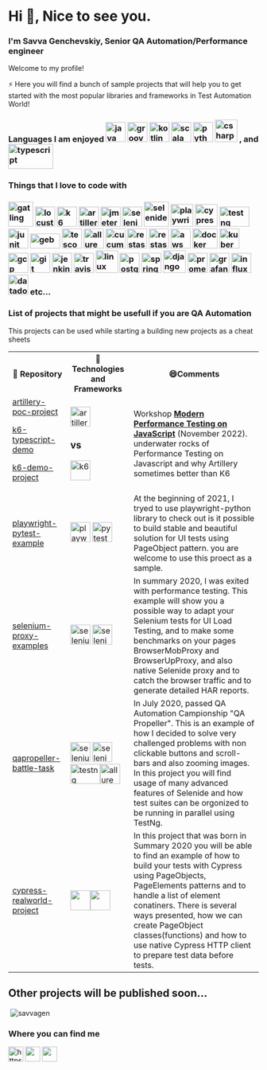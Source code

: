 <h1>Hi 👋, Nice to see you.</h1>
<h3 align="left">I'm Savva Genchevskiy, Senior QA Automation/Performance engineer</h3>

Welcome to my profile!

⚡ Here you will find a bunch of sample projects that will help you to get started with the most popular libraries and frameworks in Test Automation World!


<h3>Languages I am enjoyed 
<img src="https://49012036slamettriyanto.files.wordpress.com/2012/07/java.jpg" width="40" height="40" alt="java"/>
<img src="https://susudev.com/wp-content/uploads/2018/06/groovy1.png" width="40" height="40" alt="groovy"/>
<img src="https://upload.wikimedia.org/wikipedia/commons/thumb/0/06/Kotlin_Icon.svg/2048px-Kotlin_Icon.svg.png" width="40" height="40" alt="kotlin"/>
<img src="https://habrastorage.org/getpro/habr/upload_files/b51/358/401/b513584015f9ef41bfab3c7c93ba6a11.png?v=1" alt="scala" width="40" height="40"/>
<img src="https://media.tproger.ru/uploads/2021/05/python-cover-icon-original.png" width="40" height="40" alt="python" /> 
<img src="https://cdn.icon-icons.com/icons2/2415/PNG/512/csharp_original_logo_icon_146578.png" alt="csharp" width="45" height="45"/>
, and
<img src="https://formazione.fabiobiondi.io/static/d9774b95d116ad09e29a7022a624af33/647de/typescript.png" alt="typescript" width="90" height="50"/>
</h3>


<h3>Things that I love to code with<h3>
<p>
<img src="https://alexandreesl.files.wordpress.com/2020/02/gatling.png" alt="gatling" width="50" height="50"/>
<img src="https://miro.medium.com/max/500/1*iHbPgMP5K4WWaP2RDBD37w.png" alt="locust" width="40" height="40"/>
<img src="https://upload.wikimedia.org/wikipedia/commons/e/ef/K6-logo.svg" alt="k6" width="40" height="40"/>
<img src="https://avatars.githubusercontent.com/u/12608521?s=280&v=4" alt="artillery" width="40" height="40"/>
<img src="https://blog.kakaocdn.net/dn/D8ZgV/btq7PMaerdE/8kZ5skAXxjpGsSe4WODhYK/img.png" alt="jmeter" width="40" height="40"/>
<img src="https://encrypted-tbn0.gstatic.com/images?q=tbn%3AANd9GcSbceG6BBP9VpjOERyc3dgsNc2Xyehjkm7xsA&usqp=CAU" alt="selenium" width="40" height="40"/>
<img src="https://sdcast.ksdaemon.ru/wp-content/uploads/2017/03/selenide-logo-big.png" alt="selenide" width="50" height="50"/>
<img src="https://img.stackshare.io/service/11955/default_48baa40615243f437bc3b182e62ddfe0290fca4b.png" alt="playwright" width="45" height="45"/>
<img src="https://media-exp1.licdn.com/dms/image/C4E0BAQGhE8jNwjlc3w/company-logo_200_200/0/1554836371931?e=2159024400&v=beta&t=tQbdczcJ9C9g1pggtEXpC5CQgaFxCZn_d3CAOyeWWDU" alt="cypress" width="45" height="45"/>
<img src="https://automated-testing.info/uploads/default/original/2X/4/49950f4112bb39e094016e7d7be7c84aec415f24.png"alt="testng" width="60" height="40"/>
<img src="https://miro.medium.com/max/400/1*MR-bbhz8fQD5Na-GBGm9lA.png" alt="junit" width="40" height="40"/>
<img src="https://gebish.org/images/logo.png" alt="geb" width="60" height="30"/>
<img src="https://d33wubrfki0l68.cloudfront.net/13c9a4b570398ec611da4ec48085caaa48c5f2d2/39fb0/logo.svg" alt="tescont" width="40" height="40"/>
<img src="https://avatars2.githubusercontent.com/u/5879127?s=280&v=4" alt="allure" width="40" height="40"/>
<img src="https://encrypted-tbn0.gstatic.com/images?q=tbn%3AANd9GcSEFmhHvn6WRbl6XiePY_uQHBbVZUzRytIuQA&usqp=CAU" alt="cucumber" width="40" height="40"/>
<img src="https://avatars0.githubusercontent.com/u/19369327?s=400&v=4" alt="restassured" width="40" height="40"/>
<img src="https://avatars1.githubusercontent.com/u/2678858?s=280&v=4" alt="restassured" width="40" height="40"/>
<img src="https://static-00.iconduck.com/assets.00/aws-icon-512x512-hniukvcn.png" alt="aws" width="40" height="40"/>
<img src="https://www.underworldcode.org/content/images/size/w600/2020/08/Moby-logo-1.png" alt="docker" width="50" height="40"/>
<img src="https://www.vectorlogo.zone/logos/kubernetes/kubernetes-icon.svg" alt="kubernetes" width="40" height="40"/>
<img src="https://www.vectorlogo.zone/logos/google_cloud/google_cloud-icon.svg" alt="gcp" width="40" height="40"/> 
<img src="https://www.vectorlogo.zone/logos/git-scm/git-scm-icon.svg" alt="git" width="40" height="40"/>
<img src="https://www.vectorlogo.zone/logos/jenkins/jenkins-icon.svg" alt="jenkins" width="40" height="40"/>
<img src="https://a.slack-edge.com/80588/img/services/travis_512.png" alt="travis" width="40" height="40"/>
<img src="https://i.pinimg.com/originals/c7/b8/11/c7b8113247fecd83bd9b5ed5bd3f34d5.png" alt="linux" width="45" height="45"/> 
<img src="https://upload.wikimedia.org/wikipedia/commons/thumb/2/29/Postgresql_elephant.svg/1200px-Postgresql_elephant.svg.png" alt="postgresql" width="40" height="40"/>
<img src="https://www.vectorlogo.zone/logos/springio/springio-icon.svg" alt="spring" width="40" height="40"/>
<img src="https://gitlab.com/uploads/-/system/project/avatar/11886674/django.png" alt="django" width="45" height="45"/>
<img src="https://upload.wikimedia.org/wikipedia/commons/thumb/3/38/Prometheus_software_logo.svg/2066px-Prometheus_software_logo.svg.png" alt="prometheus" width="40" height="40"/>
<img src="https://pbs.twimg.com/media/EV5M_Y1WAAAzXp-.png" alt="grafana" width="40" height="40"/>
<img src="https://dashboard.snapcraft.io/site_media/appmedia/2020/07/influxdata-logo--symbol--pool-alpha-small.png" alt="influx" width="40" height="40"/>
<img src="https://play-lh.googleusercontent.com/ZDKxXNpI0kF_9KnCzb6hPABB_GofcymUP7Er5z1NMtUKogBfA4XpYc8Lc9r8xOou0QtH" width="40" height="40" alt="datadog">
etc...
</p>



 ### List of projects that might be usefull if you are QA Automation
 This projects can be used while starting a building new projects as a cheat sheets
<table>
    <tr>
        <th> 🎁 Repository </th>
        <th> 🚀 Technologies and Frameworks </th>
        <th> 😄Comments </th>
    </tr>
    <tr>
        <td>
        <a href="https://github.com/savvagen/artillery-poc-project">artillery-poc-project</a>
        <p>
        <a href="https://github.com/savvagen/k6-typescript-demo">k6-typescript-demo</a>
        <p>
        <a href="https://github.com/savvagen/k6-demo-project">k6-demo-project</a>
        </td><td>
        <img src="https://avatars.githubusercontent.com/u/12608521?s=280&v=4" alt="artillery" width="40" height="40"/>
        <h3>vs</h3>
        <img src="https://upload.wikimedia.org/wikipedia/commons/e/ef/K6-logo.svg" alt="k6" width="40" height="40"/>
        </td>
        <td>Workshop <b><a href="https://www.youtube.com/watch?v=Fv9BHvS8eYE&list=PL-pX08T_JdYato0gEiRZEtMwKNHX5ZXlS">Modern Performance Testing on JavaScript</a></b> (November 2022). underwater rocks of Performance Testing on Javascript and why Artillery sometimes better than K6</td>
    </tr>
    <tr>
        <td>
        <a href="https://github.com/savvagen/playwright-pytest-example">playwright-pytest-example</a></td>
        <td>
        <img src="https://img.stackshare.io/service/11955/default_48baa40615243f437bc3b182e62ddfe0290fca4b.png" alt="playwright" width="40" height="40"/>
        <img src="https://reverbc.gallerycdn.vsassets.io/extensions/reverbc/vscode-pytest/0.1.1/1617123275355/Microsoft.VisualStudio.Services.Icons.Default" alt="pytest" width="40" height="40"/>
        </td>
        <td>At the beginning of 2021, I tryed to use playwright-python library to check out is it possible to build stable and beautiful solution for UI tests using PageObject pattern. you are welcome to use this proect as a sample.</td>
    </tr>
    <tr>
        <td><a href="https://github.com/savvagen/selenium-proxy-examples">selenium-proxy-examples</a></td>
        <td><img src="https://encrypted-tbn0.gstatic.com/images?q=tbn%3AANd9GcSbceG6BBP9VpjOERyc3dgsNc2Xyehjkm7xsA&usqp=CAU" alt="selenium" width="40" height="40"/>
<img src="https://sdcast.ksdaemon.ru/wp-content/uploads/2017/03/selenide-logo-big.png" alt="selenide" width="40" height="40" alt="selenide"/></td>
        <td>In summary 2020, I was exited with performance testing. This example will show you a possible way to adapt your Selenium tests for UI Load Testing, and to make some benchmarks on your pages BrowserMobProxy and BrowserUpProxy, and also native Selenide proxy and to catch the browser traffic and to generate detailed HAR reports.</td>
    </tr>
    <tr>
        <td><a href="https://github.com/savvagen/qapropeller-battle-task">qapropeller-battle-task</a></td>
        <td><img src="https://encrypted-tbn0.gstatic.com/images?q=tbn%3AANd9GcSbceG6BBP9VpjOERyc3dgsNc2Xyehjkm7xsA&usqp=CAU" alt="selenium" width="40" height="40"/>
<img src="https://sdcast.ksdaemon.ru/wp-content/uploads/2017/03/selenide-logo-big.png" alt="selenide" width="40" height="40" alt="selenide"/><img src="https://automated-testing.info/uploads/default/original/2X/4/49950f4112bb39e094016e7d7be7c84aec415f24.png"alt="testng" width="60" height="40"/><img src="https://avatars2.githubusercontent.com/u/5879127?s=280&v=4"alt="allure" width="40" height="40"/></td>
        <td>In July 2020, passed QA Automation Campionship "QA Propeller". This is an example of how I decided to solve very challenged problems with non clickable buttons and scroll-bars and also zooming images. In this project you will find usage of many advanced features of Selenide and how test suites can be orgonized to be running in parallel using TestNg.</td>
    </tr>
    <tr>
        <td><a href="https://github.com/savvagen/cypress-realworld-project">cypress-realworld-project</a></td>
        <td><img src="https://www.opencodez.com/wp-content/uploads/2019/12/cypress-logo.png" width="40" height="40"/><img src="https://avatars2.githubusercontent.com/u/8770005?s=400&v=4" width="40" height="40"/></td>
        <td>In this project that was born in Summary 2020 you will be able to find an example of how to build your tests with Cypress using PageObjects, PageElements patterns and to handle a list of element conatiners. There is several ways presented, how we can create PageObject classes(functions) and how to use native Cypress HTTP client to prepare test data before tests.</td>
    </tr>
    <!-- <tr>
        <td><a></a></td>
        <td></td>
        <td></td>
    </tr> -->
</table>
<h2>Other projects will be published soon...</h2>



 <p>&nbsp;<img align="center" src="https://github-readme-stats.vercel.app/api?username=savvagen&show_icons=true" alt="savvagen"/></p>




<h3>Where you can find me</h3>
<p align="left">
<a href="https://www.linkedin.com/in/savva-genchevskiy-231947121/" target="blank"><img align="center" src="https://cdn.jsdelivr.net/npm/simple-icons@3.0.1/icons/linkedin.svg" alt="https://www.linkedin.com/in/savva-genchevskiy-231947121/" height="30" width="30" /></a>
<a href="https://drive.google.com/file/d/1JH6ln3SW_zppHeIxVs5_Eh1hrvDrDGcm/view?usp=sharing"><img align="center" src="https://cdn.iconscout.com/icon/premium/png-256-thumb/download-resume-2-549340.png" height="30" width="30"></a>
<a href="https://gitlab.com/savva.gench"><img align="center" src="https://cdn4.iconfinder.com/data/icons/logos-brands-5/24/gitlab-512.png" height="30" width="30"></a>
</p>
